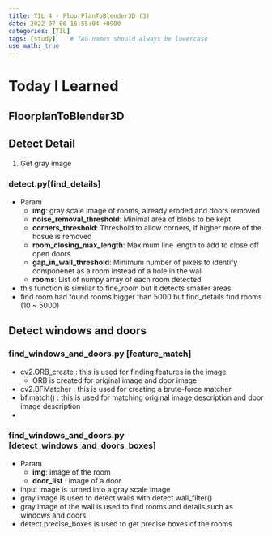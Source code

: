 ```yaml
---
title: TIL 4 - FloorPlanToBlender3D (3)
date: 2022-07-06 16:55:04 +0900
categories: [TIL]
tags: [study]    # TAG names should always be lowercase
use_math: true
--- 
```


# **Today I Learned**

## **FloorplanToBlender3D**

## **Detect Detail**
1. Get gray image

### **detect.py[find_details]**
- Param
  - **img**: gray scale image of rooms, already eroded and doors removed
  - **noise_removal_threshold**: Minimal area of blobs to be kept
  - **corners_threshold**: Threshold to allow corners, if higher more of the hosue is removed
  - **room_closing_max_length**: Maximum line length to add to close off open doors
  - **gap_in_wall_threshold**: Minimum number of pixels to identify componenet as a room instead of a hole in the wall
  - **rooms**: List of numpy array of each room detected
- this function is similiar to fine_room but it detects smaller areas
- find room had found rooms bigger than 5000 but find_details find rooms (10 ~ 5000)

## **Detect windows and doors**

### **find_windows_and_doors.py [feature_match]**
- cv2.ORB_create : this is used for finding features in the image
  - ORB is created for original image and door image
- cv2.BFMatcher : this is used for creating a brute-force matcher
- bf.match() : this is used for matching original image description and door image description
- 

### **find_windows_and_doors.py [detect_windows_and_doors_boxes]**
- Param
  - **img**: image of the room
  - **door_list** : image of a door
- input image is turned into a gray scale image
- gray image is used to detect walls with detect.wall_filter()
- gray image of the wall is used to find rooms and details such as windows and doors
- detect.precise_boxes is used to get precise boxes of the rooms
